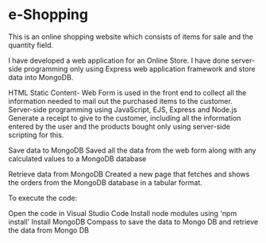 # e-Shopping
This is an online shopping website which consists of items for sale and the quantity field.

I have developed a web application for an Online Store. I have done server-side programming only using Express web application framework and store data into MongoDB.

HTML Static Content- Web Form is used in the front end to collect all the information needed to mail out the purchased items to the customer.
Server-side programming using JavaScript, EJS, Express and Node.js
Generate a receipt to give to the customer, including all the information entered by the user and the products bought only using server-side scripting for this.

Save data to MongoDB
Saved all the data from the web form along with any calculated values to a MongoDB database

Retrieve data from MongoDB
Created a new page that fetches and shows the orders from the MongoDB database in a tabular format.

To execute the code:

Open the code in Visual Studio Code
Install node modules using 'npm install'
Install MongoDB Compass to save the data to Mongo DB and retrieve the data from Mongo DB
